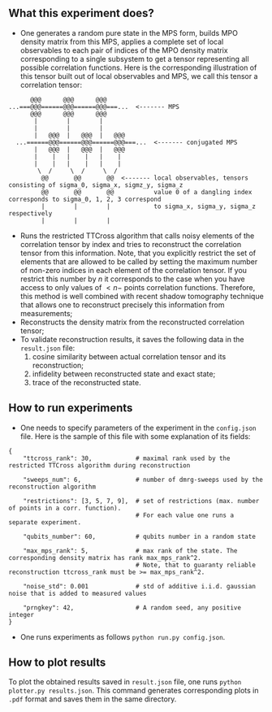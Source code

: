 ## What this experiment does?

- One generates a random pure state in the MPS form, builds MPO density matrix from this MPS, applies a complete set of local observables to each pair of indices of the MPO density matrix corresponding to a single subsystem to get a tensor representing all possible correlation functions. Here is the corresponding illustration of this tensor built out of local observables and MPS, we call this tensor a correlation tensor:
```  
      @@@      @@@      @@@
...===@@@======@@@======@@@===...  <------- MPS
      @@@      @@@      @@@
       |        |        |
       |        |        |
       |   @@@  |   @@@  |   @@@
  ...======@@@======@@@======@@@===...  <------- conjugated MPS
       |   @@@  |   @@@  |   @@@
       |    |   |    |   |    |
       |    |   |    |   |    |
        \  /     \  /     \  /
         @@       @@       @@  <------- local observables, tensors consisting of sigma_0, sigma_x, sigmz_y, sigma_z
         @@       @@       @@           value 0 of a dangling index corresponds to sigma_0, 1, 2, 3 correspond
         |        |        |            to sigma_x, sigma_y, sigma_z respectively
         |        |        |
```
- Runs the restricted TTCross algorithm that calls noisy elements of the correlation tensor by index and tries to reconstruct the correlation tensor from this information. Note, that you explicitly restrict the set of elements that are allowed to be called by setting the maximum number of non-zero indices in each element of the correlation tensor. If you restrict this number by $n$ it corresponds to the case when you have access to only values of $<n-$ points correlation functions. Therefore, this method is well combined with recent shadow tomography technique that allows one to reconstruct precisely this information from measurements;
- Reconstructs the density matrix from the reconstructed correlation tensor;
- To validate reconstruction results, it saves the following data in the `result.json` file:
  1) cosine similarity between actual correlation tensor and its reconstruction;
  2) infidelity between reconstructed state and exact state;
  3) trace of the reconstructed state.

## How to run experiments

- One needs to specify parameters of the experiment in the `config.json` file. Here is the sample of this file with some explanation of its fields:
```
{
    "ttcross_rank": 30,            # maximal rank used by the restricted TTCross algorithm during reconstruction

    "sweeps_num": 6,               # number of dmrg-sweeps used by the reconstruction algorithm 

    "restrictions": [3, 5, 7, 9],  # set of restrictions (max. number of points in a corr. function). 
                                   # For each value one runs a separate experiment.

    "qubits_number": 60,           # qubits number in a random state

    "max_mps_rank": 5,             # max rank of the state. The corresponding density matrix has rank max_mps_rank^2.
                                   # Note, that to guaranty reliable reconstruction ttcross_rank must be >= max_mps_rank^2.

    "noise_std": 0.001             # std of additive i.i.d. gaussian noise that is added to measured values

    "prngkey": 42,                 # A random seed, any positive integer
}
```
- One runs experiments as follows `python run.py config.json`.

## How to plot results

To plot the obtained results saved in `result.json` file, one runs `python plotter.py results.json`. This command generates corresponding plots in `.pdf` format and saves them in the same directory.